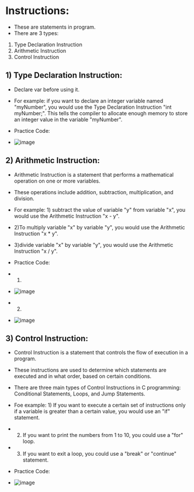 # Instructions:
-   These are statements in program.
-   There are 3 types:
   1) Type Declaration Instruction
   2) Arithmetic Instruction
   3) Control Instruction

## 1) Type Declaration Instruction:
-   Declare var before using it.
-   For example: if you want to declare an integer variable named "myNumber", you would use the Type Declaration Instruction "int myNumber;". This tells the compiler to allocate enough memory to store an integer value in the variable "myNumber".

-   Practice Code:
-   ![image](https://user-images.githubusercontent.com/117765637/231962558-9c943bfc-a9cf-4c72-bcf2-0783173d8d71.png)



## 2) Arithmetic Instruction:
-    Arithmetic Instruction is a statement that performs a mathematical operation on one or more variables. 
-    These operations include addition, subtraction, multiplication, and division.
-    For example: 1) subtract the value of variable "y" from variable "x", you would use the Arithmetic Instruction "x - y". 
-    2)To multiply variable "x" by variable "y", you would use the Arithmetic Instruction "x * y". 
-    3)divide variable "x" by variable "y", you would use the Arithmetic Instruction "x / y".

-   Practice Code:
-  1)
-   ![image](https://user-images.githubusercontent.com/117765637/231962990-8e9a8814-a8f3-486c-bd0d-b69da34925ff.png)
-  2)
-   ![image](https://user-images.githubusercontent.com/117765637/231964694-ca4f2f58-4577-426f-b329-b3949c41b148.png)



## 3)  Control Instruction:
-   Control Instruction is a statement that controls the flow of execution in a program.
-   These instructions are used to determine which statements are executed and in what order, based on certain conditions.
-   There are three main types of Control Instructions in C programming: Conditional Statements, Loops, and Jump Statements.
-   Foe example: 1) If you want to execute a certain set of instructions only if a variable is greater than a certain value, you would use an "if" statement.
-   2) If you want to print the numbers from 1 to 10, you could use a "for" loop.
-   3) If you want to exit a loop, you could use a "break" or "continue" statement.

-   Practice Code:
-   ![image](https://user-images.githubusercontent.com/117765637/231963883-06ee4f37-c750-469f-836f-ac2342575bd8.png)

